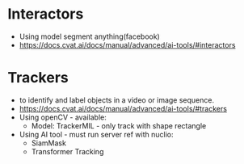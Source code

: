 # Interactors 
+ Using model segment anything(facebook)
+ https://docs.cvat.ai/docs/manual/advanced/ai-tools/#interactors

# Trackers
+ to identify and label objects in a video or image sequence.
+ https://docs.cvat.ai/docs/manual/advanced/ai-tools/#trackers
+ Using openCV - available:
  + Model: TrackerMIL - only track with shape rectangle
+ Using AI tool - must run server ref with nuclio:
  + SiamMask
  + Transformer Tracking
